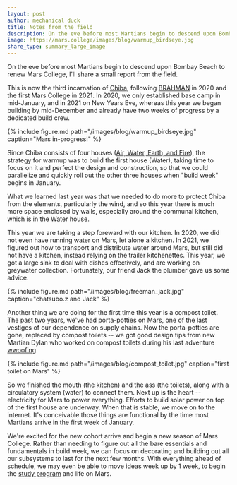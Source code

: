 ```yaml
---
layout: post
author: mechanical duck
title: Notes from the field
description: On the eve before most Martians begin to descend upon Bombay Beach to renew Mars College, I'll share a small report from the field.
image: https://mars.college/images/blog/warmup_birdseye.jpg
share_type: summary_large_image
---
```


On the eve before most Martians begin to descend upon Bombay Beach to renew Mars College, I'll share a small report from the field.

This is now the third incarnation of [Chiba](/gallery/chiba), following [BRAHMAN](https://brahman.ai) in 2020 and the first Mars College in 2021. In 2020, we only established base camp in mid-January, and in 2021 on New Years Eve, whereas this year we began building by mid-December and already have two weeks of progress by a dedicated build crew.

{% include figure.md path="/images/blog/warmup_birdseye.jpg" caption="Mars in-progress!" %}

Since Chiba consists of four houses ([Air, Water, Earth, and Fire](/2021/10/09/tribes.html)), the strategy for warmup was to build the first house (Water), taking time to focus on it and perfect the design and construction, so that we could parallelize and quickly roll out the other three houses when "build week" begins in January.

What we learned last year was that we needed to do more to protect Chiba from the elements, particularly the wind, and so this year there is much more space enclosed by walls, especially around the communal kitchen, which is in the Water house.

This year we are taking a step foreward with our kitchen. In 2020, we did not even have running water on Mars, let alone a kitchen. In 2021, we figured out how to transport and distribute water around Mars, but still did not have a kitchen, instead relying on the trailer kitchenettes. This year, we got a large sink to deal with dishes effectively, and are working on greywater collection. Fortunately, our friend Jack the plumber gave us some advice.

{% include figure.md path="/images/blog/freeman_jack.jpg" caption="chatsubo.z and Jack" %}

Another thing we are doing for the first time this year is a compost toilet. The past two years, we've had porta-potties on Mars, one of the last vestiges of our dependence on supply chains. Now the porta-potties are gone, replaced by compost toilets -- we got good design tips from new Martian Dylan who worked on compost toilets during his last adventure [wwoofing](https://wwoof.net/).

{% include figure.md path="/images/blog/compost_toilet.jpg" caption="first toilet on Mars" %}

So we finished the mouth (the kitchen) and the ass (the toilets), along with a circulatory system (water) to connect them. Next up is the heart -- electricity for Mars to power everything. Efforts to build solar power on top of the first house are underway. When that is stable, we move on to the internet. It's conceivable those things are functional by the time most Martians arrive in the first week of January.

We're excited for the new cohort arrive and begin a new season of Mars College. Rather than needing to figure out all the bare essentials and fundamentals in build week, we can focus on decorating and building out all our subsystems to last for the next few months. With everything ahead of schedule, we may even be able to move ideas week up by 1 week, to begin the [study program](/study) and life on Mars.